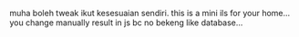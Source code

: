 muha boleh tweak ikut kesesuaian sendiri.
this is a mini ils for your home... you change manually result in js bc no bekeng like database...
